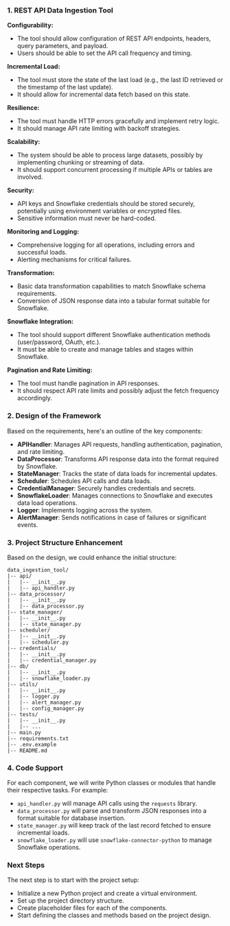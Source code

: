 ### 1. REST API Data Ingestion Tool


**Configurability:**
- The tool should allow configuration of REST API endpoints, headers, query parameters, and payload.
- Users should be able to set the API call frequency and timing.

**Incremental Load:**
- The tool must store the state of the last load (e.g., the last ID retrieved or the timestamp of the last update).
- It should allow for incremental data fetch based on this state.

**Resilience:**
- The tool must handle HTTP errors gracefully and implement retry logic.
- It should manage API rate limiting with backoff strategies.

**Scalability:**
- The system should be able to process large datasets, possibly by implementing chunking or streaming of data.
- It should support concurrent processing if multiple APIs or tables are involved.

**Security:**
- API keys and Snowflake credentials should be stored securely, potentially using environment variables or encrypted files.
- Sensitive information must never be hard-coded.

**Monitoring and Logging:**
- Comprehensive logging for all operations, including errors and successful loads.
- Alerting mechanisms for critical failures.

**Transformation:**
- Basic data transformation capabilities to match Snowflake schema requirements.
- Conversion of JSON response data into a tabular format suitable for Snowflake.

**Snowflake Integration:**
- The tool should support different Snowflake authentication methods (user/password, OAuth, etc.).
- It must be able to create and manage tables and stages within Snowflake.

**Pagination and Rate Limiting:**
- The tool must handle pagination in API responses.
- It should respect API rate limits and possibly adjust the fetch frequency accordingly.

### 2. Design of the Framework

Based on the requirements, here's an outline of the key components:

- **APIHandler**: Manages API requests, handling authentication, pagination, and rate limiting.
- **DataProcessor**: Transforms API response data into the format required by Snowflake.
- **StateManager**: Tracks the state of data loads for incremental updates.
- **Scheduler**: Schedules API calls and data loads.
- **CredentialManager**: Securely handles credentials and secrets.
- **SnowflakeLoader**: Manages connections to Snowflake and executes data load operations.
- **Logger**: Implements logging across the system.
- **AlertManager**: Sends notifications in case of failures or significant events.

### 3. Project Structure Enhancement

Based on the design, we could enhance the initial structure:

```
data_ingestion_tool/
|-- api/
|   |-- __init__.py
|   |-- api_handler.py
|-- data_processor/
|   |-- __init__.py
|   |-- data_processor.py
|-- state_manager/
|   |-- __init__.py
|   |-- state_manager.py
|-- scheduler/
|   |-- __init__.py
|   |-- scheduler.py
|-- credentials/
|   |-- __init__.py
|   |-- credential_manager.py
|-- db/
|   |-- __init__.py
|   |-- snowflake_loader.py
|-- utils/
|   |-- __init__.py
|   |-- logger.py
|   |-- alert_manager.py
|   |-- config_manager.py
|-- tests/
|   |-- __init__.py
|   |-- ...
|-- main.py
|-- requirements.txt
|-- .env.example
|-- README.md
```

### 4. Code Support

For each component, we will write Python classes or modules that handle their respective tasks. For example:

- `api_handler.py` will manage API calls using the `requests` library.
- `data_processor.py` will parse and transform JSON responses into a format suitable for database insertion.
- `state_manager.py` will keep track of the last record fetched to ensure incremental loads.
- `snowflake_loader.py` will use `snowflake-connector-python` to manage Snowflake operations.

### Next Steps

The next step is to start with the project setup:

- Initialize a new Python project and create a virtual environment.
- Set up the project directory structure.
- Create placeholder files for each of the components.
- Start defining the classes and methods based on the project design.
